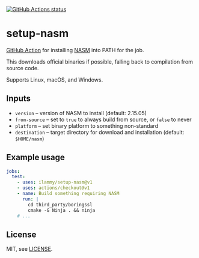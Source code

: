 <a href="https://github.com/ilammy/setup-nasm"><img alt="GitHub Actions status" src="https://github.com/ilammy/setup-nasm/workflows/setup-nasm/badge.svg"></a>

# setup-nasm

[GitHub Action](https://github.com/features/actions) for installing [NASM](https://www.nasm.us)
into PATH for the job.

This downloads official binaries if possible, falling back to compilation from source code.

Supports Linux, macOS, and Windows.

## Inputs

- `version` – version of NASM to install (default: 2.15.05)
- `from-source` – set to `true` to always build from source, or `false` to never
- `platform` – set binary platform to something non-standard
- `destination` – target directory for download and installation (default: `$HOME/nasm`)

## Example usage

```yaml
jobs:
  test:
    - uses: ilammy/setup-nasm@v1
    - uses: actions/checkout@v1
    - name: Build something requiring NASM
      run: |
        cd third_party/boringssl
        cmake -G Ninja . && ninja
    # ...
```

## License

MIT, see [LICENSE](LICENSE).
